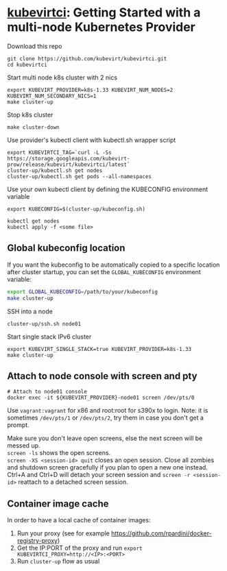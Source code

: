 # [kubevirtci](README.md): Getting Started with a multi-node Kubernetes Provider                              
                                                                                      
Download this repo                                                                    
```                                                                                   
git clone https://github.com/kubevirt/kubevirtci.git                                  
cd kubevirtci                                                                         
```                                                                                   
                                                                                      
Start multi node k8s cluster with 2 nics                                              
```                                                                                   
export KUBEVIRT_PROVIDER=k8s-1.33 KUBEVIRT_NUM_NODES=2 KUBEVIRT_NUM_SECONDARY_NICS=1
make cluster-up                                                                       
```                                                                                   
                                                                                      
Stop k8s cluster                                                                      
```
make cluster-down                                                                     
```

Use provider's kubectl client with kubectl.sh wrapper script               
```
export KUBEVIRTCI_TAG=`curl -L -Ss https://storage.googleapis.com/kubevirt-prow/release/kubevirt/kubevirtci/latest`
cluster-up/kubectl.sh get nodes                                            
cluster-up/kubectl.sh get pods --all-namespaces                            
```                                                                        
                                                                           
Use your own kubectl client by defining the KUBECONFIG environment variable
```
export KUBECONFIG=$(cluster-up/kubeconfig.sh)

kubectl get nodes
kubectl apply -f <some file>
```

## Global kubeconfig location

If you want the kubeconfig to be automatically copied to a specific location after cluster startup,
you can set the `GLOBAL_KUBECONFIG` environment variable:

```bash
export GLOBAL_KUBECONFIG=/path/to/your/kubeconfig
make cluster-up
```

SSH into a node                                                            
```                                                                        
cluster-up/ssh.sh node01                                                   
```                                                                        

Start single stack IPv6 cluster
```
export KUBEVIRT_SINGLE_STACK=true KUBEVIRT_PROVIDER=k8s-1.33
make cluster-up
```

## Attach to node console with screen and pty
```                                                  
# Attach to node01 console                           
docker exec -it ${KUBEVIRT_PROVIDER}-node01 screen /dev/pts/0
```                                                 
Use `vagrant:vagrant` for x86 and root:root for s390x to login.
Note: it is sometimes `/dev/pts/1` or `/dev/pts/2`, try them in case you don't get a prompt.

Make sure you don't leave open screens, else the next screen will be messed up.  
`screen -ls` shows the open screens.  
`screen -XS <session-id> quit` closes an open session.
Close all zombies and shutdown screen gracefully if you plan to open a new one instead.
Ctrl+A and Ctrl+D will detach your screen session and `screen -r <session-id>` reattach to a detached screen session.

## Container image cache
In order to have a local cache of container images:
1. Run your proxy (see for example https://github.com/rpardini/docker-registry-proxy)
2. Get the IP:PORT of the proxy and run `export KUBEVIRTCI_PROXY=http://<IP>:<PORT>`
3. Run `cluster-up` flow as usual
